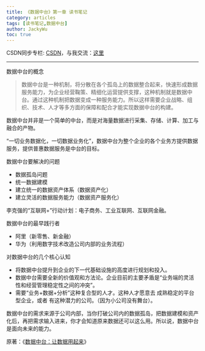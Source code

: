 ```yaml
---
title: 《数据中台》第一章 读书笔记
category: articles
tags: [读书笔记,数据中台]
author: JackyWu
toc: true
---
```


CSDN同步专栏: [CSDN](https://blog.csdn.net/burningoff)，与我交流：[这里](/contact/)

---

数据中台的概念

> 数据中台是一种机制，将分散在各个孤岛上的数据整合起来，快速形成数据服务能力，为企业经营鞠策、精细化运营提供支撑，这种机制就是数据中台。通过这种机制把数据变成一种服务能力。所以这样需要企业战略、组织、技术、人才等多方面的保障和配合才能实现数据中台的构建。

数据中台并非是一个简单的中台，而是对海量数据进行采集、存储、计算、加工与融合的产物。

“一切业务数据化，一切数据业务化”，数据中台为整个企业的各个业务方提供数据服务，提供普惠数据服务是中台的目标。



数据中台要解决的问题

- 数据孤岛问题 
- 统一数据建模 
- 建立统一的数据资产体系（数据资产化） 
- 建立灵活的数据服务能力（数据资产服务化）



李克强的“互联网+”行动计划：电子商务、工业互联网、互联网金融。



数据中台的最早践行者

- 阿里（新零售、新金融）
- 华为（利用数字技术改造公司内部的业务流程）



对数据中台的几个核心认知

- 将数据中台提升到企业的下一代基础设施的高度进行规划和投入。
- 数据中台需要全新的价值观和方法论。企业目前的主要矛盾是“业务端的灵活性和经营管理稳定性之间的冲突”。
- 需要“业务+数据+分析”这种复合型的人才。这种人才愿意去 成熟稳定的平台型企业，或者 有这种潜力的公司。（因为小公司没有舞台）。



数据中台的需求来源于公司内部，当你打破公司内的数据孤岛，把数据建模和资产化后，再把需求输入进来，你才会知道原来数据还可以这么用。所以说，数据中台是面向未来的能力。

原著：《[数据中台：让数据用起来](https://book.douban.com/subject/34907496/)》